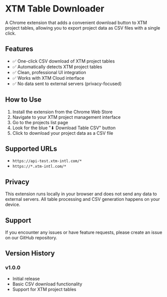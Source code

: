# XTM Table Downloader

A Chrome extension that adds a convenient download button to XTM project tables, allowing you to export project data as CSV files with a single click.

## Features

- ✅ One-click CSV download of XTM project tables
- ✅ Automatically detects XTM project tables
- ✅ Clean, professional UI integration
- ✅ Works with XTM Cloud interface
- ✅ No data sent to external servers (privacy-focused)

## How to Use

1. Install the extension from the Chrome Web Store
2. Navigate to your XTM project management interface
3. Go to the projects list page
4. Look for the blue "⬇ Download Table CSV" button
5. Click to download your project data as a CSV file

## Supported URLs

- `https://api-test.xtm-intl.com/*`
- `https://*.xtm-intl.com/*`

## Privacy

This extension runs locally in your browser and does not send any data to external servers. All table processing and CSV generation happens on your device.

## Support

If you encounter any issues or have feature requests, please create an issue on our GitHub repository.

## Version History

### v1.0.0
- Initial release
- Basic CSV download functionality
- Support for XTM project tables
